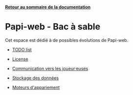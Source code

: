 **[Retour au sommaire de la documentation](../README.md)**

# Papi-web - Bac à sable

Cet espace est dédié à de possibles évolutions de Papi-web.

- [TODO list](99-todo.md)

- [License](94-license.md)
- [Communication vers les joueur·euses](93-communication.md)
- [Stockage des données](91-data-storage.md)
- [Moteurs d'appariement](92-pairing-engines.md)

